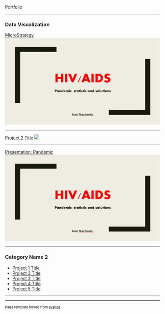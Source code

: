  Portfolio

---

### Data Visualization

[MicroStrategy](/sample_page)
<img src="images/HIV.PNG?raw=true"/>

---
[Project 2 Title](/pdf/sample_presentation.pdf)
<img src="images/dummy_thumbnail.jpg?raw=true"/>

---
[Presentation: Pandemic](/pdf/Pan)
<img src="images/HIV.PNG"/>

---

### Category Name 2

- [Project 1 Title](http://example.com/)
- [Project 2 Title](http://example.com/)
- [Project 3 Title](http://example.com/)
- [Project 4 Title](http://example.com/)
- [Project 5 Title](http://example.com/)

---




---
<p style="font-size:11px">Page template forked from <a href="https://github.com/evanca/quick-portfolio">evanca</a></p>
<!-- Remove above link if you don't want to attibute -->
